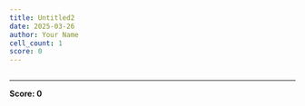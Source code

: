 ```yaml
---
title: Untitled2
date: 2025-03-26
author: Your Name
cell_count: 1
score: 0
---
```


```python

```


---
**Score: 0**
